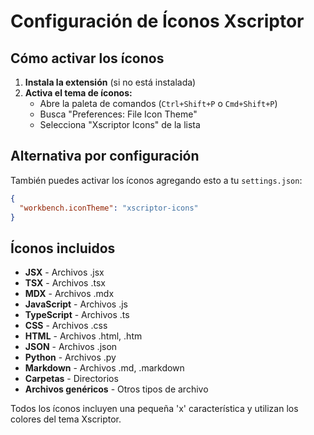 # Configuración de Íconos Xscriptor

## Cómo activar los íconos

1. **Instala la extensión** (si no está instalada)
2. **Activa el tema de íconos:**
   - Abre la paleta de comandos (`Ctrl+Shift+P` o `Cmd+Shift+P`)
   - Busca "Preferences: File Icon Theme"
   - Selecciona "Xscriptor Icons" de la lista

## Alternativa por configuración

También puedes activar los íconos agregando esto a tu `settings.json`:

```json
{
  "workbench.iconTheme": "xscriptor-icons"
}
```

## Íconos incluidos

- **JSX** - Archivos .jsx
- **TSX** - Archivos .tsx  
- **MDX** - Archivos .mdx
- **JavaScript** - Archivos .js
- **TypeScript** - Archivos .ts
- **CSS** - Archivos .css
- **HTML** - Archivos .html, .htm
- **JSON** - Archivos .json
- **Python** - Archivos .py
- **Markdown** - Archivos .md, .markdown
- **Carpetas** - Directorios
- **Archivos genéricos** - Otros tipos de archivo

Todos los íconos incluyen una pequeña 'x' característica y utilizan los colores del tema Xscriptor.